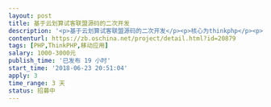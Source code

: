 ```yaml
---                
layout: post       
title: 基于云划算试客联盟源码的二次开发           
description: '<p>基于云划算试客联盟源码的二次开发</p><p>核心为thinkphp</p><p>需要增加：</p><p>1.在现有会员级别增加一种会员级别身份</p><p>2.增加会员邀请和邀请管理功能</p><p>杭州见面聊最好（我去找你）</p><p>价格可再议</p>'     
contenturl: https://zb.oschina.net/project/detail.html?id=20879      
tags: [PHP,ThinkPHP,移动应用]            
salary: 1000-3000元          
publish_time: '已发布 19 小时'         
start_time: '2018-06-23 20:51:04'           
apply: 3                   
time_range: 3 天              
status: 招募中                  
---                 
```

